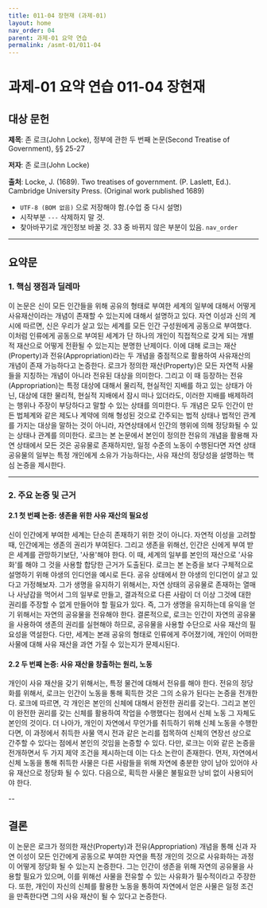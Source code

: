 ```yaml
---
title: 011-04 장현재 (과제-01)
layout: home
nav_order: 04
parent: 과제-01 요약 연습
permalink: /asmt-01/011-04
---
```


# 과제-01 요약 연습 011-04 장현재

## 대상 문헌

**제목**: 존 로크(John Locke), 정부에 관한 두 번째 논문(Second Treatise of Government), §§ 25-27

**저자**: 존 로크(John Locke)

**출처**: Locke, J. (1689). Two treatises of government. (P. Laslett, Ed.). Cambridge University Press. (Original work published 1689)

- `UTF-8 (BOM 없음)` 으로 저장해야 함.(수업 중 다시 설명)
- 시작부분 `---` 삭제하지 말 것.
- 찾아바꾸기로 개인정보 바꿀 것. 33 중 바뀌지 않은 부분이 있음. `nav_order`

---

## 요약문

### 1. 핵심 쟁점과 딜레마

이 논문은 신이 모든 인간들을 위해 공유의 형태로 부여한 세계의 일부에 대해서 어떻게 사유재산이라는 개념이 존재할 수 있는지에 대해서 설명하고 있다. 자연 이성과 신의 계시에 따르면, 신은 우리가 살고 있는 세계를 모든 인간 구성원에게 공동으로 부여했다. 이처럼 인류에게 공동으로 부여된 세계가 단 하나의 개인이 직접적으로 갖게 되는 개별적 재산으로 어떻게 전환될 수 있는지는 분명한 난제이다. 이에 대해 로크는 재산(Property)과 전유(Appropriation)라는 두 개념을 중점적으로 활용하여 사유재산의 개념이 존재 가능하다고 논증한다. 로크가 정의한 재산(Property)은 모든 자연적 사물들을 지칭하는 개념이 아니라 전유된 대상을 의미한다. 그리고 이 때 등장하는 전유(Appropriation)는 특정 대상에 대해서 물리적, 현실적인 지배를 하고 있는 상태가 아닌, 대상에 대한 물리적, 현실적 지배에서 잠시 떠나 있더라도, 이러한 지배를 배제하려는 행위나 주장이 부당하다고 말할 수 있는 상태를 의미한다. 두 개념은 모두 인간이 만든 법체계와 같은 제도나 계약에 의해 형성된 것으로 간주되는 법적 상태나 법적인 관계를 가지는 대상을 말하는 것이 아니라, 자연상태에서 인간의 행위에 의해 정당화될 수 있는 상태나 관계를 의미한다. 로크는 본 논문에서 본인이 정의한 전유의 개념을 활용해 자연 상태에서 모든 것은 공유물로 존재하지만, 일정 수준의 노동이 수행된다면 자연 상태 공유물의 일부는 특정 개인에게 소유가 가능하다는, 사유 재산의 정당성을 설명하는 핵심 논증을 제시한다.

---

### 2. 주요 논증 및 근거

#### 2.1 첫 번째 논증: 생존을 위한 사유 재산의 필요성

신이 인간에게 부여한 세계는 단순히 존재하기 위한 것이 아니다. 자연적 이성을 고려할 때, 인간에게는 생존의 권리가 부여된다. 그리고 생존을 위해선, 인간은 신에게 부여 받은 세계를 관망하기보단, '사용'해야 한다. 이 때, 세계의 일부를 본인의 재산으로 '사유화'를 해야 그 것을 사용할 합당한 근거가 도출된다. 로크는 본 논증을 보다 구체적으로 설명하기 위해 야생의 인디언을 예시로 든다. 공유 상태에서 한 야생의 인디언이 살고 있다고 가정해보자. 그가 생명을 유지하기 위해서는, 자연 상태의 공유물로 존재하는 열매나 사냥감을 먹어서 그의 일부로 만들고, 결과적으로 다른 사람이 더 이상 그것에 대한 권리를 주장할 수 없게 만들어야 할 필요가 있다. 즉, 그가 생명을 유지하는데 유익을 얻기 위해서는 자연의 공유물을 전유해야 한다. 결론적으로, 로크는 인간이 자연의 공유물을 사용하여 생존의 권리를 실현해야 하므로, 공유물을 사용할 수단으로 사유 재산의 필요성을 역설한다. 다만, 세계는 본래 공유의 형태로 인류에게 주어졌기에, 개인이 어떠한 사물에 대해 사유 재산을 과연 가질 수 있는지가 문제시된다.

#### 2.2 두 번째 논증: 사유 재산을 창출하는 원리, 노동

개인이 사유 재산을 갖기 위해서는, 특정 물건에 대해서 전유를 해야 한다. 전유의 정당화를 위해서, 로크는 인간이 노동을 통해 획득한 것은 그의 소유가 된다는 논증을 전개한다. 로크에 따르면, 각 개인은 본인의 신체에 대해서 완전한 권리를 갖는다. 그리고 본인이 완전한 권리를 갖는 신체를 활용하여 작업을 수행했다는 점에서 신체 노동 그 자체도 본인의 것이다. 더 나아가, 개인이 자연에서 무언가를 취득하기 위해 신체 노동을 수행한다면, 이 과정에서 취득한 사물 역시 전과 같은 논리를 접목하여 신체의 연장선 상으로 간주할 수 있다는 점에서 본인의 것임을 논증할 수 있다. 다만, 로크는 이와 같은 논증을 전개하면서 두 가지 제약 조건을 제시하는데 이는 다소 논란이 존재한다. 먼저, 자연에서 신체 노동을 통해 취득한 사물은 다른 사람들을 위해 자연에 충분한 양이 남아 있어야 사유 재산으로 정당화 될 수 있다. 다음으로, 획득한 사물은 불필요한 낭비 없이 사용되어야 한다.

--

## 결론

이 논문은 로크가 정의한 재산(Property)과 전유(Appropriation) 개념을 통해 신과 자연 이성이 모든 인간에게 공동으로 부여한 자연을 특정 개인의 것으로 사유화하는 과정이 어떻게 정당화 될 수 있는지 논증한다. 그는 인간이 생존을 위해 자연의 공유물을 사용할 필요가 있으며, 이를 위해선 사물을 전유할 수 있는 사유화가 필수적이라고 주장한다. 또한, 개인이 자신의 신체를 활용한 노동을 통하여 자연에서 얻은 사물은 일정 조건을 만족한다면 그의 사유 재산이 될 수 있다고 논증한다.
